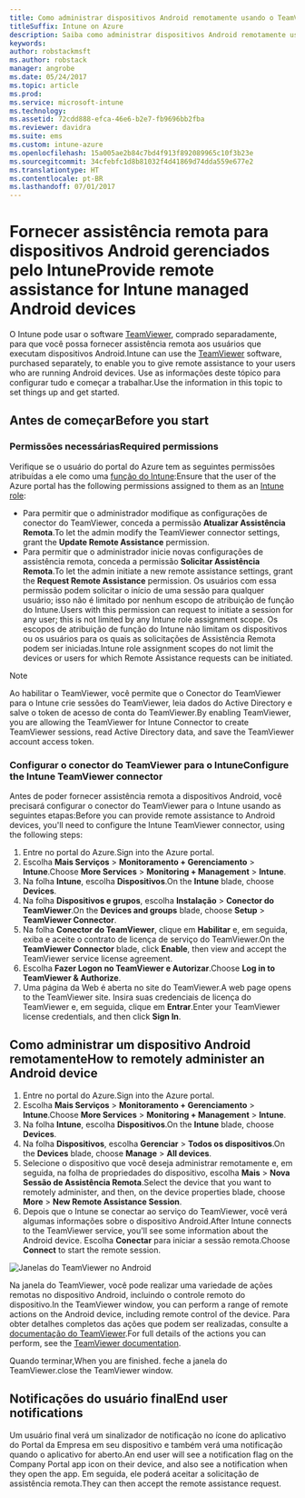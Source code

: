 ```yaml
---
title: Como administrar dispositivos Android remotamente usando o TeamViewer
titleSuffix: Intune on Azure
description: Saiba como administrar dispositivos Android remotamente usando o TeamViewer.
keywords: 
author: robstackmsft
ms.author: robstack
manager: angrobe
ms.date: 05/24/2017
ms.topic: article
ms.prod: 
ms.service: microsoft-intune
ms.technology: 
ms.assetid: 72cdd888-efca-46e6-b2e7-fb9696bb2fba
ms.reviewer: davidra
ms.suite: ems
ms.custom: intune-azure
ms.openlocfilehash: 15a005ae2b84c7bd4f913f892089965c10f3b23e
ms.sourcegitcommit: 34cfebfc1d8b81032f4d41869d74dda559e677e2
ms.translationtype: HT
ms.contentlocale: pt-BR
ms.lasthandoff: 07/01/2017
---
```

# <span data-ttu-id="93d29-103">Fornecer assistência remota para dispositivos Android gerenciados pelo Intune</span><span class="sxs-lookup"><span data-stu-id="93d29-103">Provide remote assistance for Intune managed Android devices</span></span>
<a id="provide-remote-assistance-for-intune-managed-android-devices" class="xliff"></a>

<span data-ttu-id="93d29-104">O Intune pode usar o software [TeamViewer](https://www.teamviewer.com), comprado separadamente, para que você possa fornecer assistência remota aos usuários que executam dispositivos Android.</span><span class="sxs-lookup"><span data-stu-id="93d29-104">Intune can use the [TeamViewer](https://www.teamviewer.com) software, purchased separately, to enable you to give remote assistance to your users who are running Android devices.</span></span> <span data-ttu-id="93d29-105">Use as informações deste tópico para configurar tudo e começar a trabalhar.</span><span class="sxs-lookup"><span data-stu-id="93d29-105">Use the information in this topic to set things up and get started.</span></span>

## <span data-ttu-id="93d29-106">Antes de começar</span><span class="sxs-lookup"><span data-stu-id="93d29-106">Before you start</span></span>
<a id="before-you-start" class="xliff"></a>

### <span data-ttu-id="93d29-107">Permissões necessárias</span><span class="sxs-lookup"><span data-stu-id="93d29-107">Required permissions</span></span>
<a id="required-permissions" class="xliff"></a>

<span data-ttu-id="93d29-108">Verifique se o usuário do portal do Azure tem as seguintes permissões atribuídas a ele como uma [função do Intune](https://docs.microsoft.com/intune-azure/access-control/role-based-access-control):</span><span class="sxs-lookup"><span data-stu-id="93d29-108">Ensure that the user of the Azure portal has the following permissions assigned to them as an [Intune role](https://docs.microsoft.com/intune-azure/access-control/role-based-access-control):</span></span>
- <span data-ttu-id="93d29-109">Para permitir que o administrador modifique as configurações de conector do TeamViewer, conceda a permissão **Atualizar Assistência Remota**.</span><span class="sxs-lookup"><span data-stu-id="93d29-109">To let the admin modify the TeamViewer connector settings, grant the **Update Remote Assistance** permission.</span></span>
- <span data-ttu-id="93d29-110">Para permitir que o administrador inicie novas configurações de assistência remota, conceda a permissão **Solicitar Assistência Remota**.</span><span class="sxs-lookup"><span data-stu-id="93d29-110">To let the admin initiate a new remote assistance settings, grant the **Request Remote Assistance** permission.</span></span> <span data-ttu-id="93d29-111">Os usuários com essa permissão podem solicitar o início de uma sessão para qualquer usuário; isso não é limitado por nenhum escopo de atribuição de função do Intune.</span><span class="sxs-lookup"><span data-stu-id="93d29-111">Users with this permission can request to initiate a session for any user; this is not limited by any Intune role assignment scope.</span></span> <span data-ttu-id="93d29-112">Os escopos de atribuição de função do Intune não limitam os dispositivos ou os usuários para os quais as solicitações de Assistência Remota podem ser iniciadas.</span><span class="sxs-lookup"><span data-stu-id="93d29-112">Intune role assignment scopes do not limit the devices or users for which Remote Assistance requests can be initiated.</span></span>

>[!NOTE]
><span data-ttu-id="93d29-113">Ao habilitar o TeamViewer, você permite que o Conector do TeamViewer para o Intune crie sessões do TeamViewer, leia dados do Active Directory e salve o token de acesso de conta do TeamViewer.</span><span class="sxs-lookup"><span data-stu-id="93d29-113">By enabling TeamViewer, you are allowing the TeamViewer for Intune Connector to create TeamViewer sessions, read Active Directory data, and save the TeamViewer account access token.</span></span>

### <span data-ttu-id="93d29-114">Configurar o conector do TeamViewer para o Intune</span><span class="sxs-lookup"><span data-stu-id="93d29-114">Configure the Intune TeamViewer connector</span></span>
<a id="configure-the-intune-teamviewer-connector" class="xliff"></a>

<span data-ttu-id="93d29-115">Antes de poder fornecer assistência remota a dispositivos Android, você precisará configurar o conector do TeamViewer para o Intune usando as seguintes etapas:</span><span class="sxs-lookup"><span data-stu-id="93d29-115">Before you can provide remote assistance to Android devices, you'll need to configure the Intune TeamViewer connector, using the following steps:</span></span>


1. <span data-ttu-id="93d29-116">Entre no portal do Azure.</span><span class="sxs-lookup"><span data-stu-id="93d29-116">Sign into the Azure portal.</span></span>
2. <span data-ttu-id="93d29-117">Escolha **Mais Serviços** > **Monitoramento + Gerenciamento** > **Intune**.</span><span class="sxs-lookup"><span data-stu-id="93d29-117">Choose **More Services** > **Monitoring + Management** > **Intune**.</span></span>
3. <span data-ttu-id="93d29-118">Na folha **Intune**, escolha **Dispositivos**.</span><span class="sxs-lookup"><span data-stu-id="93d29-118">On the **Intune** blade, choose **Devices**.</span></span>
4. <span data-ttu-id="93d29-119">Na folha **Dispositivos e grupos**, escolha **Instalação** > **Conector do TeamViewer**.</span><span class="sxs-lookup"><span data-stu-id="93d29-119">On the **Devices and groups** blade, choose **Setup** > **TeamViewer Connector**.</span></span>
5. <span data-ttu-id="93d29-120">Na folha **Conector do TeamViewer**, clique em **Habilitar** e, em seguida, exiba e aceite o contrato de licença de serviço do TeamViewer.</span><span class="sxs-lookup"><span data-stu-id="93d29-120">On the **TeamViewer Connector** blade, click **Enable**, then view and accept the TeamViewer service license agreement.</span></span>
6. <span data-ttu-id="93d29-121">Escolha **Fazer Logon no TeamViewer e Autorizar**.</span><span class="sxs-lookup"><span data-stu-id="93d29-121">Choose **Log in to TeamViewer & Authorize**.</span></span>
7. <span data-ttu-id="93d29-122">Uma página da Web é aberta no site do TeamViewer.</span><span class="sxs-lookup"><span data-stu-id="93d29-122">A web page opens to the TeamViewer site.</span></span> <span data-ttu-id="93d29-123">Insira suas credenciais de licença do TeamViewer e, em seguida, clique em **Entrar**.</span><span class="sxs-lookup"><span data-stu-id="93d29-123">Enter your TeamViewer license credentials, and then click **Sign In**.</span></span>


## <span data-ttu-id="93d29-124">Como administrar um dispositivo Android remotamente</span><span class="sxs-lookup"><span data-stu-id="93d29-124">How to remotely administer an Android device</span></span>
<a id="how-to-remotely-administer-an-android-device" class="xliff"></a>

1. <span data-ttu-id="93d29-125">Entre no portal do Azure.</span><span class="sxs-lookup"><span data-stu-id="93d29-125">Sign into the Azure portal.</span></span>
2. <span data-ttu-id="93d29-126">Escolha **Mais Serviços** > **Monitoramento + Gerenciamento** > **Intune**.</span><span class="sxs-lookup"><span data-stu-id="93d29-126">Choose **More Services** > **Monitoring + Management** > **Intune**.</span></span>
3. <span data-ttu-id="93d29-127">Na folha **Intune**, escolha **Dispositivos**.</span><span class="sxs-lookup"><span data-stu-id="93d29-127">On the **Intune** blade, choose **Devices**.</span></span>
4. <span data-ttu-id="93d29-128">Na folha **Dispositivos**, escolha **Gerenciar** > **Todos os dispositivos**.</span><span class="sxs-lookup"><span data-stu-id="93d29-128">On the **Devices** blade, choose **Manage** > **All devices**.</span></span>
5. <span data-ttu-id="93d29-129">Selecione o dispositivo que você deseja administrar remotamente e, em seguida, na folha de propriedades do dispositivo, escolha **Mais** > **Nova Sessão de Assistência Remota**.</span><span class="sxs-lookup"><span data-stu-id="93d29-129">Select the device that you want to remotely administer, and then, on the device properties blade, choose **More** > **New Remote Assistance Session**.</span></span>
6. <span data-ttu-id="93d29-130">Depois que o Intune se conectar ao serviço do TeamViewer, você verá algumas informações sobre o dispositivo Android.</span><span class="sxs-lookup"><span data-stu-id="93d29-130">After Intune connects to the TeamViewer service, you'll see some information about the Android device.</span></span> <span data-ttu-id="93d29-131">Escolha **Conectar** para iniciar a sessão remota.</span><span class="sxs-lookup"><span data-stu-id="93d29-131">Choose **Connect** to start the remote session.</span></span>

![Janelas do TeamViewer no Android](./media/android-teamviewer.png)

<span data-ttu-id="93d29-133">Na janela do TeamViewer, você pode realizar uma variedade de ações remotas no dispositivo Android, incluindo o controle remoto do dispositivo.</span><span class="sxs-lookup"><span data-stu-id="93d29-133">In the TeamViewer window, you can perform a range of remote actions on the Android device, including remote control of the device.</span></span> <span data-ttu-id="93d29-134">Para obter detalhes completos das ações que podem ser realizadas, consulte a [documentação do TeamViewer](https://www.teamviewer.com/support/documents/).</span><span class="sxs-lookup"><span data-stu-id="93d29-134">For full details of the actions you can perform, see the [TeamViewer documentation](https://www.teamviewer.com/support/documents/).</span></span>

<span data-ttu-id="93d29-135">Quando terminar,</span><span class="sxs-lookup"><span data-stu-id="93d29-135">When you are finished.</span></span> <span data-ttu-id="93d29-136">feche a janela do TeamViewer.</span><span class="sxs-lookup"><span data-stu-id="93d29-136">close the TeamViewer window.</span></span>

## <span data-ttu-id="93d29-137">Notificações do usuário final</span><span class="sxs-lookup"><span data-stu-id="93d29-137">End user notifications</span></span>
<a id="end-user-notifications" class="xliff"></a>

<span data-ttu-id="93d29-138">Um usuário final verá um sinalizador de notificação no ícone do aplicativo do Portal da Empresa em seu dispositivo e também verá uma notificação quando o aplicativo for aberto.</span><span class="sxs-lookup"><span data-stu-id="93d29-138">An end user will see a notification flag on the Company Portal app icon on their device, and also see a notification when they open the app.</span></span> <span data-ttu-id="93d29-139">Em seguida, ele poderá aceitar a solicitação de assistência remota.</span><span class="sxs-lookup"><span data-stu-id="93d29-139">They can then accept the remote assistance request.</span></span>

